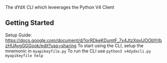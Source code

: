 The dYdX CLI which leveerages the Python V4 Client

## Getting Started

Setup Guide: https://docs.google.com/document/d/1orRDkeKDumtF_7x4JtzXqvlJOObYrlbzHUAygGGGook/edit?usp=sharing
To start using the CLI, setup the mnemonic in `myapikeyfile.py`
To run the CLI use `python3 v4dydxcli.py myapikeyfile help`
